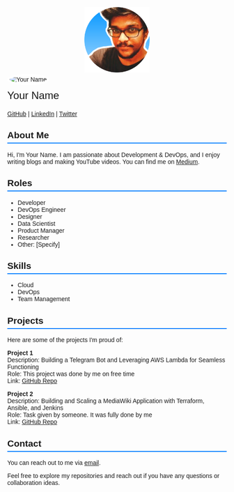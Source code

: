 <div align="center">
  <img src="picofme (6).png" alt="Rajesh S" width="150">
</div>

<!DOCTYPE html>
<html>
<head>
  <style>
    /* Add your custom CSS styles here */
    body {
      font-family: Arial, sans-serif;
    }
    
    .profile-header {
      background-color: #007BFF;
      color: #FFF;
      padding: 2rem;
      text-align: center;
    }

    .profile-image {
      border-radius: 50%;
      width: 150px;
      height: 150px;
      object-fit: cover;
      border: 5px solid #FFF;
    }

    .profile-name {
      font-size: 24px;
      margin-top: 10px;
    }

    .profile-links {
      margin-top: 20px;
    }

    .profile-section {
      margin: 20px 0;
    }

    .profile-section h2 {
      border-bottom: 2px solid #007BFF;
      padding-bottom: 5px;
    }
  </style>
</head>
<body>
  <div class="profile-header">
    <img src="your-profile-picture-url.jpg" alt="Your Name" class="profile-image">
    <div class="profile-name">Your Name</div>
    <div class="profile-links">
      <a href="https://github.com/your-username">GitHub</a> |
      <a href="https://linkedin.com/in/your-profile">LinkedIn</a> |
      <a href="https://twitter.com/your-profile">Twitter</a>
    </div>
  </div>

  <div class="profile-section">
    <h2>About Me</h2>
    <p>
      Hi, I'm Your Name. I am passionate about Development & DevOps, and I enjoy writing blogs and making YouTube videos. You can find me on <a href="https://medium.com/@your-profile">Medium</a>.
    </p>
  </div>

  <div class="profile-section">
    <h2>Roles</h2>
    <ul>
      <li>Developer</li>
      <li>DevOps Engineer</li>
      <li>Designer</li>
      <li>Data Scientist</li>
      <li>Product Manager</li>
      <li>Researcher</li>
      <li>Other: [Specify]</li>
    </ul>
  </div>

  <div class="profile-section">
    <h2>Skills</h2>
    <ul>
      <li>Cloud</li>
      <li>DevOps</li>
      <li>Team Management</li>
    </ul>
  </div>

  <div class="profile-section">
    <h2>Projects</h2>
    <p>Here are some of the projects I'm proud of:</p>
    <p><strong>Project 1</strong><br>
      Description: Building a Telegram Bot and Leveraging AWS Lambda for Seamless Functioning<br>
      Role: This project was done by me on free time<br>
      Link: <a href="https://github.com/your-username/project1">GitHub Repo</a>
    </p>
    <p><strong>Project 2</strong><br>
      Description: Building and Scaling a MediaWiki Application with Terraform, Ansible, and Jenkins<br>
      Role: Task given by someone. It was fully done by me<br>
      Link: <a href="https://github.com/your-username/project2">GitHub Repo</a>
    </p>
  </div>

  <div class="profile-section">
    <h2>Contact</h2>
    <p>You can reach out to me via <a href="mailto:your-email@example.com">email</a>.</p>
    <p>Feel free to explore my repositories and reach out if you have any questions or collaboration ideas.</p>
  </div>
</body>
</html>
